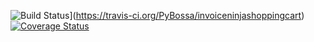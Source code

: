 ![Build Status](https://travis-ci.org/PyBossa/invoiceninjashoppingcart.svg?branch=master)](https://travis-ci.org/PyBossa/invoiceninjashoppingcart) [![Coverage
Status](https://img.shields.io/coveralls/PyBossa/invoiceninjashoppingcarg.svg)](https://coveralls.io/r/PyBossa/invoiceninjashoppingcart?branch=master)
